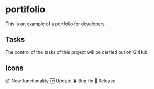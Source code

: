 # portifolio
This is an example of a portfolio for developers

## Tasks
The control of the tasks of this project will be carried out on GitHub. 

## Icons
:package: New functionality
:up: Update
:beetle: Bug fix
:checkered_flag: Release
